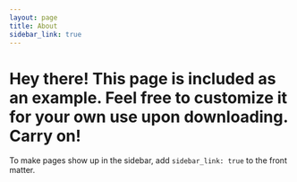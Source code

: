 ```yaml
---
layout: page
title: About
sidebar_link: true
---
```


<h1 class="message">
  Hey there! This page is included as an example. Feel free to customize it
  for your own use upon downloading. Carry on!
</h1>

To make pages show up in the sidebar, add `sidebar_link: true` to the front
matter.
